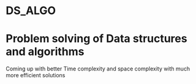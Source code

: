 # DS_ALGO
# Problem solving of Data structures and algorithms

Coming up with better Time complexity and space complexity with much more efficient solutions
